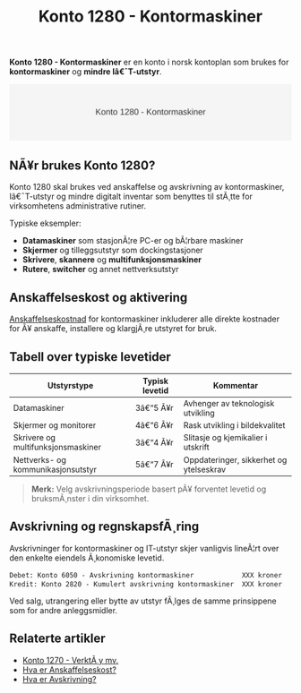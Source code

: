﻿---
title: "Konto 1280 - Kontormaskiner"
meta_title: "1280"
meta_description: '**Konto 1280 - Kontormaskiner** er en konto i norsk kontoplan som brukes for **kontormaskiner** og **mindre Iâ€¯T-utstyr**.'
slug: 1280
type: blog
layout: pages/single
---

**Konto 1280 - Kontormaskiner** er en konto i norsk kontoplan som brukes for **kontormaskiner** og **mindre Iâ€¯T-utstyr**.

![Illustrasjon av konto 1280 kontormaskiner](1280-kontormaskiner-image.svg)

## NÃ¥r brukes Konto 1280?

Konto 1280 skal brukes ved anskaffelse og avskrivning av kontormaskiner, Iâ€¯T-utstyr og mindre digitalt inventar som benyttes til stÃ¸tte for virksomhetens administrative rutiner.

Typiske eksempler:

* **Datamaskiner** som stasjonÃ¦re PC-er og bÃ¦rbare maskiner
* **Skjermer** og tilleggsutstyr som dockingstasjoner
* **Skrivere**, **skannere** og **multifunksjonsmaskiner**
* **Rutere**, **switcher** og annet nettverksutstyr

## Anskaffelseskost og aktivering

[Anskaffelseskostnad](/blogs/regnskap/hva-er-anskaffelseskost "Hva er Anskaffelseskost?") for kontormaskiner inkluderer alle direkte kostnader for Ã¥ anskaffe, installere og klargjÃ¸re utstyret for bruk.

## Tabell over typiske levetider

| **Utstyrstype**                         | **Typisk levetid** | **Kommentar**                             |
|-----------------------------------------|--------------------|-------------------------------------------|
| Datamaskiner                            | 3â€“5 Ã¥r             | Avhenger av teknologisk utvikling         |
| Skjermer og monitorer                   | 4â€“6 Ã¥r             | Rask utvikling i bildekvalitet            |
| Skrivere og multifunksjonsmaskiner      | 3â€“4 Ã¥r             | Slitasje og kjemikalier i utskrift        |
| Nettverks- og kommunikasjonsutstyr      | 5â€“7 Ã¥r             | Oppdateringer, sikkerhet og ytelseskrav    |

> **Merk:** Velg avskrivningsperiode basert pÃ¥ forventet levetid og bruksmÃ¸nster i din virksomhet.

## Avskrivning og regnskapsfÃ¸ring

Avskrivninger for kontormaskiner og IT-utstyr skjer vanligvis lineÃ¦rt over den enkelte eiendels Ã¸konomiske levetid.

```plaintext
Debet: Konto 6050 - Avskrivning kontormaskiner            XXX kroner
Kredit: Konto 2820 - Kumulert avskrivning kontormaskiner  XXX kroner
```

Ved salg, utrangering eller bytte av utstyr fÃ¸lges de samme prinsippene som for andre anleggsmidler.

## Relaterte artikler

* [Konto 1270 - VerktÃ¸y mv.](/blogs/kontoplan/1270-verktoy-mv "Konto 1270 - VerktÃ¸y mv.")
* [Hva er Anskaffelseskost?](/blogs/regnskap/hva-er-anskaffelseskost "Hva er Anskaffelseskost?")
* [Hva er Avskrivning?](/blogs/regnskap/hva-er-avskrivning "Hva er Avskrivning i Regnskap?")

